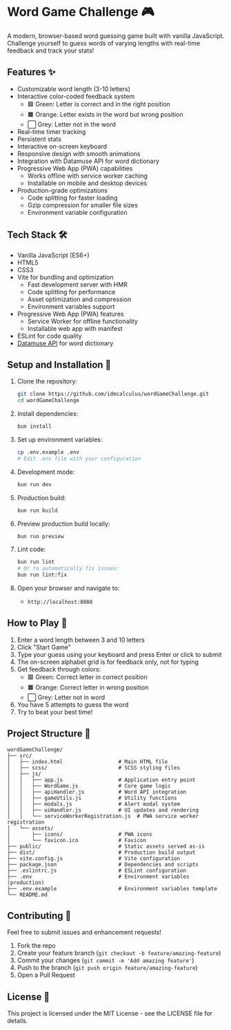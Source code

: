# Word Game Challenge 🎮

A modern, browser-based word guessing game built with vanilla JavaScript. Challenge yourself to guess words of varying lengths with real-time feedback and track your stats!

## Features ✨

- Customizable word length (3-10 letters)
- Interactive color-coded feedback system
  - 🟩 Green: Letter is correct and in the right position
  - 🟧 Orange: Letter exists in the word but wrong position
  - ⬜ Grey: Letter not in the word
- Real-time timer tracking
- Persistent stats
- Interactive on-screen keyboard
- Responsive design with smooth animations
- Integration with Datamuse API for word dictionary
- Progressive Web App (PWA) capabilities
  - Works offline with service worker caching
  - Installable on mobile and desktop devices
- Production-grade optimizations
  - Code splitting for faster loading
  - Gzip compression for smaller file sizes
  - Environment variable configuration

## Tech Stack 🛠️

- Vanilla JavaScript (ES6+)
- HTML5
- CSS3
- Vite for bundling and optimization
  - Fast development server with HMR
  - Code splitting for performance
  - Asset optimization and compression
  - Environment variables support
- Progressive Web App (PWA) features
  - Service Worker for offline functionality
  - Installable web app with manifest
- ESLint for code quality
- [Datamuse API](https://www.datamuse.com/api/) for word dictionary

## Setup and Installation 🚀

1. Clone the repository:
   ```bash
   git clone https://github.com/idmcalculus/wordGameChallenge.git
   cd wordGameChallenge
   ```

2. Install dependencies:
   ```bash
   bun install
   ```

3. Set up environment variables:
   ```bash
   cp .env.example .env
   # Edit .env file with your configuration
   ```

4. Development mode:
   ```bash
   bun run dev
   ```

5. Production build:
   ```bash
   bun run build
   ```

6. Preview production build locally:
   ```bash
   bun run preview
   ```

7. Lint code:
   ```bash
   bun run lint
   # Or to automatically fix issues:
   bun run lint:fix
   ```

9. Open your browser and navigate to:
   - `http://localhost:8080`

## How to Play 🎯

1. Enter a word length between 3 and 10 letters
2. Click "Start Game"
3. Type your guess using your keyboard and press Enter or click to submit
4. The on-screen alphabet grid is for feedback only, not for typing
5. Get feedback through colors:
   - 🟩 Green: Correct letter in correct position
   - 🟧 Orange: Correct letter in wrong position
   - ⬜ Grey: Letter not in word
6. You have 5 attempts to guess the word
7. Try to beat your best time!

## Project Structure 📁

```
wordGameChallenge/
├── src/
│   ├── index.html                  # Main HTML file
│   ├── scss/                       # SCSS styling files
│   ├── js/
│   │   ├── app.js                  # Application entry point
│   │   ├── WordGame.js             # Core game logic
│   │   ├── apiHandler.js           # Word API integration
│   │   ├── gameUtils.js            # Utility functions
│   │   ├── modals.js               # Alert modal system
│   │   ├── uiHandler.js            # UI updates and rendering
│   │   └── serviceWorkerRegistration.js  # PWA service worker registration
│   └── assets/
│       ├── icons/                  # PWA icons
│       └── favicon.ico             # Favicon
├── public/                         # Static assets served as-is
├── dist/                           # Production build output
├── vite.config.js                  # Vite configuration
├── package.json                    # Dependencies and scripts
├── .eslintrc.js                    # ESLint configuration
├── .env                            # Environment variables (production)
├── .env.example                    # Environment variables template
└── README.md
```

## Contributing 🤝

Feel free to submit issues and enhancement requests!

1. Fork the repo
2. Create your feature branch (`git checkout -b feature/amazing-feature`)
3. Commit your changes (`git commit -m 'Add amazing feature'`)
4. Push to the branch (`git push origin feature/amazing-feature`)
5. Open a Pull Request

## License 📝

This project is licensed under the MIT License - see the LICENSE file for details.
